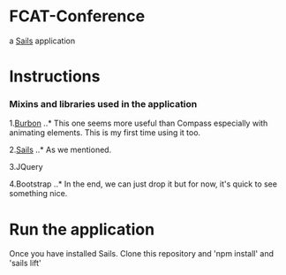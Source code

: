 # FCAT-Conference

a [Sails](http://sailsjs.org) application

# Instructions

### Mixins and libraries used in the application

1.[Burbon](http://bourbon.io/)
..* This one seems more useful than Compass especially with animating elements. This is my first time using it too.

2.[Sails](http://sailsjs.org/#/)
..* As we mentioned.  

3.JQuery

4.Bootstrap
..* In the end, we can just drop it but for now, it's quick to see something nice.

# Run the application
Once you have installed Sails. Clone this repository and 'npm install' and 'sails lift'




